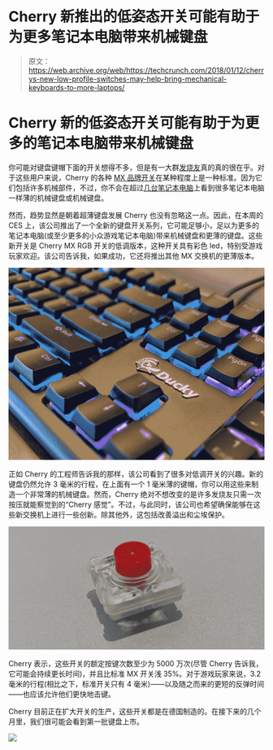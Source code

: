 # Cherry 新推出的低姿态开关可能有助于为更多笔记本电脑带来机械键盘 

> 原文：<https://web.archive.org/web/https://techcrunch.com/2018/01/12/cherrys-new-low-profile-switches-may-help-bring-mechanical-keyboards-to-more-laptops/>

# Cherry 新的低姿态开关可能有助于为更多的笔记本电脑带来机械键盘

你可能对键盘键帽下面的开关想得不多，但是有一大群[发烧友](https://web.archive.org/web/20221205135322/https://www.youtube.com/watch?v=hUN93Xz-7pg)真的真的很在乎。对于这些用户来说，Cherry 的各种 [MX 品牌开关](https://web.archive.org/web/20221205135322/http://cherryamericas.com/product/mx-series-2/)在某种程度上是一种标准。因为它们包括许多机械部件，不过，你不会在超过[几台笔记本电脑](https://web.archive.org/web/20221205135322/http://www.tomshardware.co.uk/g00/new-mechanical-switches-laptops-slim-keyboards,news-54667.html?i10c.encReferrer=aHR0cHM6Ly93d3cuZ29vZ2xlLmNvbS8%3D&i10c.ua=1)上看到很多笔记本电脑一样薄的机械键盘或机械键盘。

然而，趋势显然是朝着超薄键盘发展 Cherry 也没有忽略这一点。因此，在本周的 CES 上，该公司推出了一个全新的键盘开关系列，它可能足够小，足以为更多的笔记本电脑(或至少更多的小众游戏笔记本电脑)带来机械键盘和更薄的键盘。这些新开关是 Cherry MX RGB 开关的低调版本，这种开关具有彩色 led，特别受游戏玩家欢迎。该公司告诉我，如果成功，它还将推出其他 MX 交换机的更薄版本。

[![](img/badc9cdde183f7b133f0167b0a47160f.png)](https://web.archive.org/web/20221205135322/https://beta.techcrunch.com/wp-content/uploads/2018/01/00100dportrait_00100_burst20180110114035095_cover.jpg)

正如 Cherry 的工程师告诉我的那样，该公司看到了很多对低调开关的兴趣。新的键盘仍然允许 3 毫米的行程，在上面有一个 1 毫米薄的键帽，你可以用这些来制造一个非常薄的机械键盘。然而，Cherry 绝对不想改变的是许多发烧友只需一次按压就能察觉到的“Cherry 感觉”。不过，与此同时，该公司也希望确保能够在这些新交换机上进行一些创新。除其他外，这包括改善溢出和尘埃保护。

[![](img/d9d47bd21f6cbe6b26bb5988d25a49dd.png)](https://web.archive.org/web/20221205135322/https://beta.techcrunch.com/wp-content/uploads/2018/01/mvimg_20180110_121924.jpg)

Cherry 表示，这些开关的额定按键次数至少为 5000 万次(尽管 Cherry 告诉我，它可能会持续更长时间)，并且比标准 MX 开关浅 35%。对于游戏玩家来说，3.2 毫米的行程(相比之下，标准开关只有 4 毫米)——以及随之而来的更短的反弹时间——也应该允许他们更快地击键。

Cherry 目前正在扩大开关的生产，这些开关都是在德国制造的。在接下来的几个月里，我们很可能会看到第一批键盘上市。

[![](img/7cdbf55ab9adaca555330e696b6e599d.png)](https://web.archive.org/web/20221205135322/https://beta.techcrunch.com/wp-content/uploads/2018/01/mx_lp_vergleich_v001.jpg)
